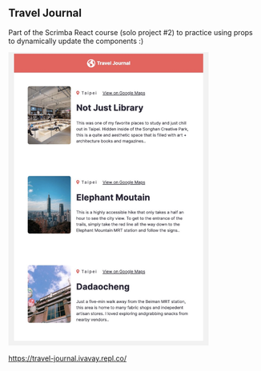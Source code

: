 ## Travel Journal

Part of the Scrimba React course (solo project #2) to practice using props to dynamically update the components :) 

<img src="/images/featureimage.jpg" width= "400">

https://travel-journal.ivavay.repl.co/
